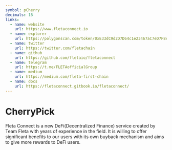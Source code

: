 ```yaml
---
symbol: pCherry
decimals: 18
links:
  - name: website
    url: https://www.fletaconnect.io
  - name: explorer
    url: https://polygonscan.com/token/0xE33dC9d2D7D64c1e23467aC7eD7F8eF56d0a8d66
  - name: twitter
    url: https://twitter.com/fletachain
  - name: github
    url: https://github.com/fletaio/fletaconnect
  - name: telegram
    url: https://t.me/FLETAofficialGroup
  - name: medium
    url: https://medium.com/fleta-first-chain
  - name: docs
    url: https://fletaconnect.gitbook.io/fletaconnect/
---
```


# CherryPick

Fleta Connect is a new DeFi(Decentralized Finance) service created by Team Fleta with years of experience in the field. It is willing to offer significant benefits to our users with its own buyback mechanism and aims to give more rewards to DeFi users.
